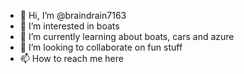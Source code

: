 - 👋 Hi, I’m @braindrain7163
- 👀 I’m interested in boats
- 🌱 I’m currently learning about boats, cars and azure
- 💞️ I’m looking to collaborate on fun stuff
- 📫 How to reach me here

<!---
braindrain7163/braindrain7163 is a ✨ special ✨ repository because its `README.md` (this file) appears on your GitHub profile.
You can click the Preview link to take a look at your changes.
--->
